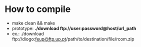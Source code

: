 # How to compile

* make clean && make
* prototype: **./download ftp://user:password@host/url_path**
* ex.: ./download ftp://diogo:feup@ftp.up.pt/path/to/destination/file/rcom.zip